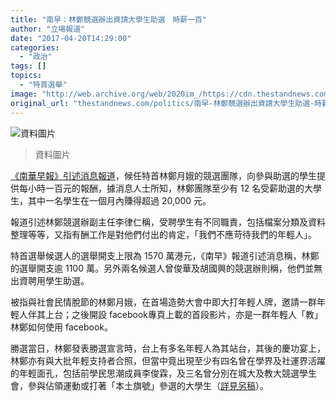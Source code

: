 ```yaml
---
title: "南早：林鄭競選辦出資請大學生助選　時薪一百"
author: "立場報道"
date: "2017-04-20T14:29:00"
categories:
  - "政治"
tags: []
topics:
  - "特首選舉"
image: "http://web.archive.org/web/2020im_/https://cdn.thestandnews.com/media/photos/cache/9H3A1829_mPVJS_1200x0.png"
original_url: "thestandnews.com/politics/南早-林鄭競選辦出資請大學生助選-時薪一百"
---
```

![資料圖片](http://web.archive.org/web/2020im_/https://cdn.thestandnews.com/media/photos/cache/9H3A1829_mPVJS_1200x0.png)

> 資料圖片

[《南華早報》引述消息報道](http://web.archive.org/web/20210628164055/http://www.scmp.com/news/hong-kong/politics/article/2088947/how-student-helper-earned-hk20000-month-carrie-lams-campaign)，候任特首林鄭月娥的競選團隊，向參與助選的學生提供每小時一百元的報酬，據消息人士所知，林鄭團隊至少有 12 名受薪助選的大學生，其中一名學生在一個月內賺得超過 20,000 元。

報道引述林鄭競選辦副主任李律仁稱，受聘學生有不同職責，包括檔案分類及資料整理等等，又指有酬工作是對他們付出的肯定，「我們不應苛待我們的年輕人」。

特首選舉候選人的選舉開支上限為 1570 萬港元，《南早》報道引述消息稱，林鄭的選舉開支逾 1100 萬。另外兩名候選人曾俊華及胡國興的競選辦則稱，他們並無出資聘用學生助選。

被指與社會民情脫節的林鄭月娥，在首場造勢大會中即大打年輕人牌，邀請一群年輕人伴其上台；之後開設 facebook專頁上載的首段影片，亦是一群年輕人「教」林鄭如何使用 facebook。

勝選當日，林鄭發表勝選宣言時，台上有多名年輕人為其站台，其後的慶功宴上，林鄭亦有與大批年輕支持者合照，但當中竟出現至少有四名曾在學界及社運界活躍的年輕面孔，包括前學民思潮成員李俊霖，及三名曾分別在城大及教大競選學生會，參與佔領運動或打著「本土旗號」參選的大學生（[詳見另稿](../../politics/%E7%8F%BE%E8%BA%AB%E5%8B%9D%E9%81%B8%E7%AB%99%E5%8F%B0-%E6%85%B6%E5%8A%9F%E5%AE%B4-%E5%89%8D%E5%AD%B8%E6%B0%91%E6%88%90%E5%93%A1-%E6%9B%BE%E5%8F%83%E8%88%87%E4%BD%94%E9%A0%98%E5%A4%A7%E5%B0%88%E7%94%9F-%E7%82%BA%E6%9E%97%E9%84%AD%E6%9C%88%E5%A8%A5%E5%8A%A9%E9%81%B8/)）。